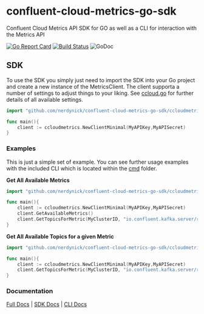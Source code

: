# confluent-cloud-metrics-go-sdk
Confluent Cloud Metrics API SDK for GO as well as a CLI for interaction with the Metrics API


[![Go Report Card](https://goreportcard.com/badge/github.com/nerdynick/confluent-cloud-metrics-go-sdk)](https://goreportcard.com/report/github.com/nerdynick/confluent-cloud-metrics-go-sdk)
[![Build Status](https://travis-ci.org/nerdynick/confluent-cloud-metrics-go-sdk.svg?branch=master)](https://travis-ci.org/nerdynick/confluent-cloud-metrics-go-sdk) 
![GoDoc](https://godoc.org/github.com/nerdynick/confluent-cloud-metrics-go-sdk?status.svg)



## SDK

To use the SDK you simply just need to import the SDK into your Go project and create a new instance of the MetricsClient.
The client supporta a number of settings to adjust things to your liking. 
See [ccloud.go](ccloudmetrics/ccloud.go) for further details of all available settings.

```go
import "github.com/nerdynick/confluent-cloud-metrics-go-sdk/ccloudmetrics"

func main(){
    client := ccloudmetrics.NewClientMinimal(MyAPIKey,MyAPISecret)
}
```

### Examples

This is just a simple set of example. 
You can see further usage examples with the included CLI which is located within the [cmd](cmd) folder.

**Get All Available Metrics**

```go
import "github.com/nerdynick/confluent-cloud-metrics-go-sdk/ccloudmetrics"

func main(){
    client := ccloudmetrics.NewClientMinimal(MyAPIKey,MyAPISecret)
    client.GetAvailableMetrics()
    client.GetTopicsForMetric(MyClusterID, "io.confluent.kafka.server/retained_bytes", StartTime, EndTime)
}
```

**Get All Available Topics for a given Metric**

```go
import "github.com/nerdynick/confluent-cloud-metrics-go-sdk/ccloudmetrics"

func main(){
    client := ccloudmetrics.NewClientMinimal(MyAPIKey,MyAPISecret)
    client.GetTopicsForMetric(MyClusterID, "io.confluent.kafka.server/retained_bytes", StartTime, EndTime)
}
```

### Documentation

[Full Docs](https://godoc.org/github.com/nerdynick/confluent-cloud-metrics-go-sdk) | 
[SDK Docs](https://godoc.org/github.com/nerdynick/confluent-cloud-metrics-go-sdk/cmd) | 
[CLI Docs](https://godoc.org/github.com/nerdynick/confluent-cloud-metrics-go-sdk/cmd)